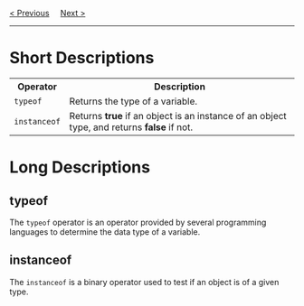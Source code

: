 <a href="/JS/Operators/Logical.md">&lt; Previous</a>
&nbsp;&nbsp;&nbsp;
<a href="/JS/Operators/Bitwise.md">Next &gt;</a>
<hr>
<h1>Short Descriptions</h1>
<table class="ws-table-all notranslate">
  <tr>
    <th>Operator</th>
    <th>Description</th>
  </tr>
  <tr>
    <td><code>typeof</code></td>
    <td>Returns the type of a variable.</td>
  </tr>
  <tr>
    <td><code>instanceof</code></td>
    <td>Returns <b>true</b> if an object is an instance of an object type, and returns <b>false</b> if not.</td>
  </tr>
</table>
<h1>Long Descriptions</h1>
<h2>typeof</h2>
The <code>typeof</code> operator is an operator provided by several programming languages to determine the data type of a variable.
<h2>instanceof</h2>
The <code>instanceof</code> is a binary operator used to test if an object is of a given type.
